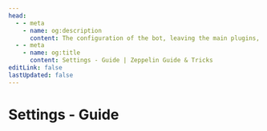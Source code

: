 ```yaml
---
head:
  - - meta
    - name: og:description
      content: The configuration of the bot, leaving the main plugins, is necessary to have the bot as complete as possible. Learn about levels, prefixes and other settings here.
  - - meta
    - name: og:title
      content: Settings - Guide | Zeppelin Guide & Tricks
editLink: false
lastUpdated: false
---
```


# Settings - Guide
